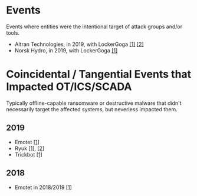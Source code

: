 # Events
Events where entities were the intentional target of attack groups and/or tools.

- Altran Technologies, in 2019, with LockerGoga [[1]](https://cyware.com/news/altran-technologies-hit-by-lockergoga-ransomware-attack-e1f90570) [[2]](https://ml.globenewswire.com/Resource/Download/0663f8d4-0acf-4463-b0fd-bb05042d1373)
- Norsk Hydro, in 2019, with LockerGoga [[1]](https://www.bbc.com/news/business-48661152)


# Coincidental / Tangential Events that Impacted OT/ICS/SCADA
Typically offline-capable ransomware or destructive malware that didn't necessarily target the affected systems, but neverless impacted them.

## 2019
- Emotet [[1]](https://blog.talosintelligence.com/emotet-is-back-after-summer-break/)
- Ryuk [[1]](https://toronto.citynews.ca/video/2019/04/11/canadian-company-victim-of-apparent-cyber-attack/), [[2]](https://www.dco.uscg.mil/Portals/9/DCO%20Documents/5p/MSIB/2019/MSIB_10_19.pdf?ver=2019-12-23-134957-667)
- Trickbot [[1]](https://www.cyber.gov.au/threats/advisory-2019-131-emotet-malware-campaign)

## 2018
- Emotet in 2018/2019 [[1]](https://blog.talosintelligence.com/emotet-is-back-after-summer-break/)
